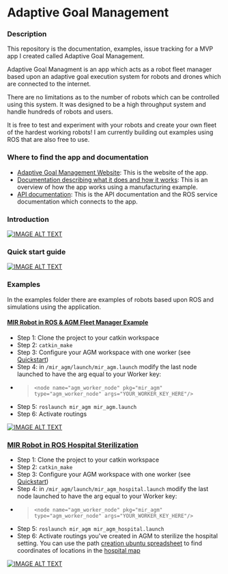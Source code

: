 # Adaptive Goal Management #

### Description ###

This repository is the documentation, examples, issue tracking for a MVP app I created called Adaptive Goal Management.

Adaptive Goal Managment is an app which acts as a robot fleet manager based upon an adaptive goal execution system for robots and drones which are connected to the internet.  

There are no limitations as to the number of robots which can be controlled using this system.  It was designed to be a high throughput system and handle hundreds of robots and users.

It is free to test and experiment with your robots and create your own fleet of the hardest working robots!  I am currently building out examples using ROS that are also free to use.

### Where to find the app and documentation ###

- [Adaptive Goal Management Website](https://adaptive-goal-management.herokuapp.com/): This is the website of the app. 
- [Documentation describing what it does and how it works](https://github.com/mukmalone/AdpativeGoalManagement/blob/master/documentation/Adaptive%20Goal%20Management-Overview.pdf): This is an overview of how the app works using a manufacturing example.
- [API documentation](https://github.com/mukmalone/AdpativeGoalManagement/blob/master/documentation/API_Documentation.md): This is the API documentation and the ROS service documentation which connects to the app.

### Introduction ###
[![IMAGE ALT TEXT](http://img.youtube.com/vi/hbpWmQUFGMc/0.jpg)](https://youtu.be/hbpWmQUFGMc "Robotic Adaptive Goal Managment - Introduction")

### Quick start guide ###
[![IMAGE ALT TEXT](http://img.youtube.com/vi/ex2v6yrXj6A/0.jpg)](https://youtu.be/ex2v6yrXj6A "AGM Quick Start")

### Examples ###
In the examples folder there are examples of robots based upon ROS and simulations using the application.

#### [MIR Robot in ROS & AGM Fleet Manager Example](https://github.com/mukmalone/AdpativeGoalManagement/tree/master/examples/mir_robot) ####

- Step 1: Clone the project to your catkin workspace
- Step 2: `catkin_make`
- Step 3: Configure your AGM workspace with one worker (see [Quickstart](https://www.youtube.com/watch?v=ex2v6yrXj6A&feature=youtu.be))
- Step 4: in `/mir_agm/launch/mir_agm.launch` modify the last node launched to have the arg equal to your Worker key:
- > `<node name="agm_worker_node" pkg="mir_agm" type="agm_worker_node" args="YOUR_WORKER_KEY_HERE"/>`
- Step 5: `roslaunch mir_agm mir_agm.launch`
- Step 6: Activate routings

[![IMAGE ALT TEXT](http://img.youtube.com/vi/ErKl_EgNA28/0.jpg)](https://youtu.be/ErKl_EgNA28 "MIR Robot in ROS & Adaptive Goal Management Implementation")

### [MIR Robot in ROS Hospital Sterilization](https://github.com/mukmalone/AdpativeGoalManagement/tree/master/examples/mir_robot/mir_agm/launch) ###
- Step 1: Clone the project to your catkin workspace
- Step 2: `catkin_make`
- Step 3: Configure your AGM workspace with one worker (see [Quickstart](https://www.youtube.com/watch?v=ex2v6yrXj6A&feature=youtu.be))
- Step 4: in `/mir_agm/launch/mir_agm_hospital.launch` modify the last node launched to have the arg equal to your Worker key:
- > `<node name="agm_worker_node" pkg="mir_agm" type="agm_worker_node" args="YOUR_WORKER_KEY_HERE"/>`
- Step 5: `roslaunch mir_agm mir_agm_hospital.launch`
- Step 6: Activate routings you've created in AGM to sterilize the hospital setting.  You can use the path [creation ubuntu spreadsheet](https://github.com/mukmalone/AdpativeGoalManagement/blob/master/documentation/path_building_v1.ods) to find coordinates of locations in the [hospital map](https://github.com/mukmalone/AdpativeGoalManagement/tree/master/examples/mir_robot/mir_agm/maps)

[![IMAGE ALT TEXT](http://img.youtube.com/vi/WQkUFjGvlpc/0.jpg)](https://youtu.be/WQkUFjGvlpc "ROS Hector Mapping using MIR in hospital setting")

